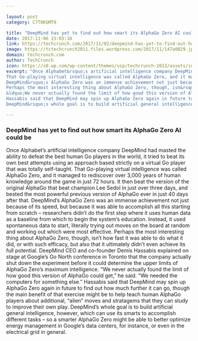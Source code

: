 ```yaml
---

layout: post
category: C7T0KGMT9

title: "DeepMind has yet to find out how smart its AlphaGo Zero AI could be"
date: 2017-11-06 15:03:18
link: https://techcrunch.com/2017/11/02/deepmind-has-yet-to-find-out-how-smart-its-alphago-zero-ai-could-be/
image: https://tctechcrunch2011.files.wordpress.com/2017/11/147a0029.jpg?w=1200&fit=200%2C150
domain: techcrunch.com
author: TechCrunch
icon: https://s0.wp.com/wp-content/themes/vip/techcrunch-2013/assets/images/favicon.ico
excerpt: "Once Alphabet&rsquo;s artificial intelligence company DeepMind had masted the ability to defeat the best human Go players in the world, it tried to beat its own best attempts using an approach based strictly on a virtual Go player that was totally self-taught.
That Go-playing virtual intelligence was called AlphaGo Zero, and it managed to rediscover over 3,000 years of human knowledge around the game in just 72 hours. It then beat the version of the original AlphaGo that beat champion Lee Sedol in just over three days, and bested the most powerful previous version of AlphaGo ever in just 40 days after that.
DeepMind&rsquo;s AlphaGo Zero was an immense achievement not just because of its speed, but because it was able to accomplish all this starting from scratch &ndash; researchers didn&rsquo;t do the first step where it uses human data as a baseline from which to begin the system&rsquo;s education. Instead, it used spontaneous data to start, literally trying out moves on the board at random and working out which were most effective.
Perhaps the most interesting thing about AlphaGo Zero, though, isn&rsquo;t how fast it was able to do what it did, or with such efficacy, but also that it ultimately didn&rsquo;t even achieve its full potential. DeepMind CEO and co-founder Demis Hassabis explained on stage at Google&rsquo;s Go North conference in Toronto that the company actually shut down the experiment before it could determine the upper limits of AlphaGo Zero&rsquo;s maximum intelligence.
&ldquo;We never actually found the limit of how good this version of AlphaGo could get,&rdquo; he said. &ldquo;We needed the computers for something else.&rdquo;
Hassabis said that DeepMind may spin up AlphaGo Zero again in future to find out how much further it can go, though the main benefit of that exercise might be to help teach human AlphaGo players about additional, &ldquo;alien&rdquo; moves and stratagems that they can study to improve their own play.
DeepMind&rsquo;s whole goal is to build artificial general intelligence, however, which can use its smarts to accomplish different tasks &ndash; so a smarter AlphaGo Zero might be able to better optimize energy management in Google&rsquo;s data centers, for instance, or even in the electrical grid in general."

---
```


### DeepMind has yet to find out how smart its AlphaGo Zero AI could be

Once Alphabet&rsquo;s artificial intelligence company DeepMind had masted the ability to defeat the best human Go players in the world, it tried to beat its own best attempts using an approach based strictly on a virtual Go player that was totally self-taught.
That Go-playing virtual intelligence was called AlphaGo Zero, and it managed to rediscover over 3,000 years of human knowledge around the game in just 72 hours. It then beat the version of the original AlphaGo that beat champion Lee Sedol in just over three days, and bested the most powerful previous version of AlphaGo ever in just 40 days after that.
DeepMind&rsquo;s AlphaGo Zero was an immense achievement not just because of its speed, but because it was able to accomplish all this starting from scratch &ndash; researchers didn&rsquo;t do the first step where it uses human data as a baseline from which to begin the system&rsquo;s education. Instead, it used spontaneous data to start, literally trying out moves on the board at random and working out which were most effective.
Perhaps the most interesting thing about AlphaGo Zero, though, isn&rsquo;t how fast it was able to do what it did, or with such efficacy, but also that it ultimately didn&rsquo;t even achieve its full potential. DeepMind CEO and co-founder Demis Hassabis explained on stage at Google&rsquo;s Go North conference in Toronto that the company actually shut down the experiment before it could determine the upper limits of AlphaGo Zero&rsquo;s maximum intelligence.
&ldquo;We never actually found the limit of how good this version of AlphaGo could get,&rdquo; he said. &ldquo;We needed the computers for something else.&rdquo;
Hassabis said that DeepMind may spin up AlphaGo Zero again in future to find out how much further it can go, though the main benefit of that exercise might be to help teach human AlphaGo players about additional, &ldquo;alien&rdquo; moves and stratagems that they can study to improve their own play.
DeepMind&rsquo;s whole goal is to build artificial general intelligence, however, which can use its smarts to accomplish different tasks &ndash; so a smarter AlphaGo Zero might be able to better optimize energy management in Google&rsquo;s data centers, for instance, or even in the electrical grid in general.
